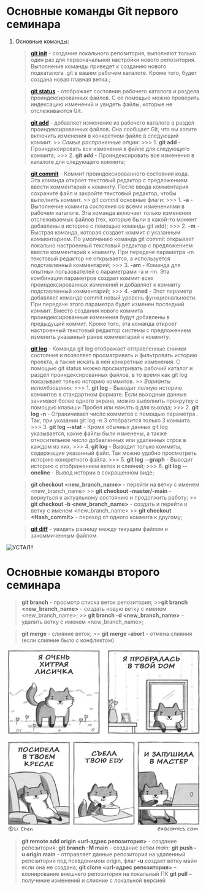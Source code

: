 # Основные команды Git первого семинара

1. Основные команды:
    > [**git init**](https://www.atlassian.com/ru/git/tutorials/setting-up-a-repository#:~:text=%D0%98%D0%BD%D0%B8%D1%86%D0%B8%D0%B0%D0%BB%D0%B8%D0%B7%D0%B0%D1%86%D0%B8%D1%8F%20%D0%BD%D0%BE%D0%B2%D0%BE%D0%B3%D0%BE%20%D1%80%D0%B5%D0%BF%D0%BE%D0%B7%D0%B8%D1%82%D0%BE%D1%80%D0%B8%D1%8F%3A%20git%20init) - создание локального репозитория, выполняют только один раз для первоначальной настройки нового репозитория. Выполнение команды приведет к созданию нового подкаталога .git в вашем рабочем каталоге. Кроме того, будет создана новая главная ветка.;

    > [**git status**](https://www.atlassian.com/ru/git/tutorials/inspecting-a-repository#:~:text=tag%20git%20blame-,git%20status,-%D0%9A%D0%BE%D0%BC%D0%B0%D0%BD%D0%B4%D0%B0) - отображает состояние рабочего каталога и раздела проиндексированных файлов. С ее помощью можно проверить индексацию изменений и увидеть файлы, которые не отслеживаются Git.

    > [**git add**](https://www.atlassian.com/ru/git/tutorials/saving-changes#:~:text=.-,git%20add,-%D0%9A%D0%BE%D0%BC%D0%B0%D0%BD%D0%B4%D0%B0) - добавляет изменение из рабочего каталога в раздел проиндексированных файлов. Она сообщает Git, что вы хотите включить изменения в конкретном файле в следующий коммит.
        >> *Самые распроненные опции*:
            >>> 1. **git add <file>** - Проиндексировать все изменения в файле <file> для следующего коммита;
            >>> 2. **git add <directory>** - Проиндексировать все изменения в каталоге <directory> для следующего коммита;

    > [**git commit**](https://www.atlassian.com/ru/git/tutorials/saving-changes/git-commit#:~:text=Search-,Git%20commit,-git%20add%20git) - Коммит проиндексированного состояния кода. Эта команда откроет текстовый редактор с предложением ввести комментарий к коммиту. После ввода комментария сохраните файл и закройте текстовый редактор, чтобы выполнить коммит.
        >> *git commit* основные флаги:
            >>> 1. **-a** - Выполнение коммита состояния со всеми изменениями в рабочем каталоге. Эта команда включает только изменения отслеживаемых файлов (тех, которые были в какой-то момент добавлены в историю с помощью команды git add);
            >>> 2. **-m** - Быстрая команда, которая создает коммит с указанным комментарием. По умолчанию команда git commit открывает локально настроенный текстовый редактор с предложением ввести комментарий к коммиту. При передаче параметра -m текстовый редактор не открывается, а используется подставленный комментарий;
            >>> 3. **-am** - Команда для опытных пользователей с параметрами -a и -m. Эта комбинация параметров создает коммит всех проиндексированных изменений и добавляет к коммиту подставленный комментарий;
            >>> 4. **-amed** - Этот параметр добавляет команде commit новый уровень функциональности. При передаче этого параметра будет изменен последний коммит. Вместо создания нового коммита проиндексированные изменения будут добавлены в предыдущий коммит. Кроме того, эта команда откроет настроенный текстовый редактор системы с предложением изменить указанный ранее комментарий к коммиту.

    > [**git log**](https://www.atlassian.com/ru/git/tutorials/inspecting-a-repository#:~:text=%D1%81%D0%BB%D1%83%D1%87%D0%B0%D0%B9%D0%BD%D1%83%D1%8E%20%D0%BF%D0%B5%D1%80%D0%B5%D0%B7%D0%B0%D0%BF%D0%B8%D1%81%D1%8C%20%D0%B8%D0%B7%D0%BC%D0%B5%D0%BD%D0%B5%D0%BD%D0%B8%D0%B9.-,git%20log,-%D0%9A%D0%BE%D0%BC%D0%B0%D0%BD%D0%B4%D0%B0) - Команда git log отображает отправленные снимки состояния и позволяет просматривать и фильтровать историю проекта, а также искать в ней конкретные изменения. С помощью git status можно просматривать рабочий каталог и раздел проиндексированных файлов, в то время как git log показывает только историю коммитов.
        >> *Варианты исполбзования:*
            >>> 1. **git log** - Выводит полную историю коммитов в стандартном формате. Если выходные данные занимают более одного экрана, можно выполнить прокрутку с помощью клавиши Пробел или нажать q для выхода;
            >>> 2. **git log -n <limit>** - Ограничивает число коммитов с помощью параметра . Так, при указании git log -n 3 отобразится только 3 коммита. 
            >>> 3. **git log --stat** - Кроме обычных данных git log указывается, какие файлы были изменены, а также относительное число добавленных или удаленных строк в каждом из них.
            >>> 4. **git log <file>** - Выводит только коммиты, содержащие указанный файл. Так можно удобно просмотреть историю конкретного файла.
            >>> 5. **git log --graph** - Выводит историю с отображением веток и слияний;
            >>> 6. **git log --oneline** - Вывод истории в сокращенном виде; 

    > **git checkout <new_branch_name>** - перейти на ветку с именем <new_branch_name>
        >> **git checkout -master/-main** - вернуться к актуальному состоянию и продолжить работу;
        >> **git checkout -b <new_branch_name>** - создать и перейти в ветку с именем <new_branch_name>
        >> **git checkout <Hash_commit>** - переход от одного коммита к другому;         

    > [**git diff**](https://www.atlassian.com/ru/git/tutorials/saving-changes/git-diff#:~:text=Search-,git%20diff,-git%20add%20git) - увидеть разницу между текущим файлом и закоммиченным файлом.

![~~**УСТАЛ!!**~~](https://cdn.fishki.net/upload/post/201505/11/1529621/6b6f26e0a7acb7eb0d2e24a2a29d8bdc.jpg "УСТАЛ")


# Основные команды второго семинара

> **git branch** - просмотр списка веток репозитория;
    >>**git branch <new_branch_name>** - создать новую ветку с именем <new_branch_name>;
    >> **git branch -d <new_branch_name>** - удалить ветку с именем <new_branch_name>;

> **git merge** - слияние веток;
    >> **git merge -abort** - отмена слияния (если слияние было с конфликтом)


![ЮМОР](fox.jpeg "JOKE")

> **git remote add origin <url-адрес репозитория>** - создание репозитория;
> **git branch -M main** - создание ветки *main*;
> **git push -u origin main** - отправляет данные репозитория на удаленный репозиторий под псевдонимом origin, флаг **-u** создает ветку майн если она не создана; 
> **git clone <url-адрес репозитория>** – клонирование внешнего репозитория на локальный ПК
> **git pull** – получение изменений и слияние с локальной версией



